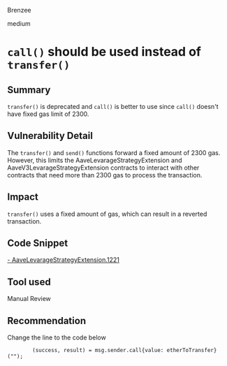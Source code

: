 Brenzee

medium

# `call()` should be used instead of `transfer()`

## Summary
`transfer()` is deprecated and `call()` is better to use since `call()` doesn't have fixed gas limit of 2300.

## Vulnerability Detail
The `transfer()` and `send()` functions forward a fixed amount of 2300 gas. However, this limits the AaveLevarageStrategyExtension and AaveV3LevarageStrategyExtension contracts to interact with other contracts that need more than 2300 gas to process the transaction.

## Impact
`transfer()` uses a fixed amount of gas, which can result in a reverted transaction.

## Code Snippet
[- AaveLevarageStrategyExtension.1221](https://github.com/sherlock-audit/2023-05-Index/blob/main/index-coop-smart-contracts/contracts/adapters/AaveLeverageStrategyExtension.sol#L1221)

## Tool used
Manual Review

## Recommendation
Change the line to the code below
```solidity
        (success, result) = msg.sender.call{value: etherToTransfer}("");
```
